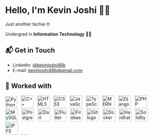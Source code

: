 <link href="https://languages.abranhe.com/logos.css" rel="stylesheet">

# Hello, I'm Kevin Joshi 👋🏻️

Just another techie 🤓

Undergrad in **Information Technology** 👨‍💻

<h2> 📬 Get in Touch </h2>

- Linkedin: [@kevinjoshi46b](https://linkedin.com/in/kevinjoshi46b)
- E-mail: kevinjoshi46b@gmail.com

<h2> 🔧 Worked with</h2>
<div style="display:inline-block;">
  <image title="Python" alt="Python logo" src="./assets/python.png" height="38px" style="padding-right:8px;"></image>
  <image title="C++" alt="C++ logo" src="./assets/c++.png" height="40px" style="padding-right:8px;"></image>
  <image title="HTML5" alt="HTML5 logo" src="./assets/html5.png" height="40px" style="padding-right:8px;"></image>
  <image title="CSS3" alt="CSS3 logo" src="./assets/css3.png" height="40px" style="padding-right:8px;"></image>
  <image title="JavaScript" alt="JavaScript logo" src="./assets/js.png" height="40px" style="padding-right:8px;"></image>
  <image title="TypeScript" alt="TypeScript logo" src="./assets/ts.png" height="40px" style="padding-right:8px;"></image>
  <image title="MERN Stack" alt="MERN Stack logo" src="./assets/mern.png" height="40px" style="padding-right:8px;"></image>
  <image title="Django" alt="Django logo" src="./assets/django.png" height="40px" style="padding-right:8px;"></image>
  <image title="PHP" alt="PHP logo" src="./assets/php.svg" height="40px" style="padding-right:8px;"></image>
  <image title="MySQL" alt="MySQL logo" src="./assets/mysql.png" height="40px" style="padding-right:8px;"></image>
  <image title="PostgreSQL" alt="PostgreSQL logo" src="./assets/postgres.png" height="40px" style="padding-right:8px;"></image>
  <image title="Dart" alt="Dart logo" src="./assets/dart.png" height="40px" style="padding-right:8px;"></image>
  <image title="Flutter" alt="Flutter logo" src="./assets/flutter.png" height="40px" style="padding-right:8px;"></image>
  <image title="Firebase" alt="Firebase logo" src="./assets/firebase.png" height="40px" style="padding-right:8px;"></image>
  <image title="Git" alt="Git logo" src="./assets/git.png" height="40px" style="padding-right:8px;"></image>
  <image title="Docker" alt="Docker logo" src="./assets/docker.png" height="40px" style="padding-right:8px;"></image>
  <image title="Hardhat" alt="Hardhat logo" src="./assets/hardhat.png" height="40px" style="padding-right:8px;"></image>
  <image title="Solidity" alt="Solidity logo" src="./assets/solidity.png" height="40px" style="padding-right:8px;"></image>
  <image title="IPFS" alt="IPFS logo" src="./assets/ipfs.png" height="40px" style="padding-right:8px;"></image> . . .
</div>
